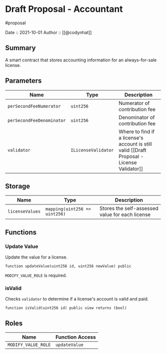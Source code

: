 # Draft Proposal - Accountant
#proposal

Date :: 2021-10-01
Author :: [[@codynhat]]

## Summary
A smart contract that stores accounting information for an always-for-sale license.

## Parameters
| Name                      | Type                | Description                                                                                |
| ------------------------- | ------------------- | ------------------------------------------------------------------------------------------ |
| `perSecondFeeNumerator`   | `uint256`           | Numerator of contribution fee                                                              |
| `perSecondFeeDenominator` | `uint256`           | Denominator of contribution fee                                                            |
| `validator`               | `ILicenseValidator` | Where to find if a license's account is still valid [[Draft Proposal - License Validator]] | 

## Storage
| Name            | Type                          | Description                                 |
| --------------- | ----------------------------- | ------------------------------------------- |
| `licenseValues` | `mapping(uint256 => uint256)` | Stores the self-assessed value for each license |

## Functions

### Update Value
Update the value for a license.

```
function updateValue(uint256 id, uint256 newValue) public
```

`MODIFY_VALUE_ROLE` is required.

### isValid
Checks `validator` to determine if a license's account is valid and paid.

```
function isValid(uint256 id) public view returns (bool)
```

## Roles
| Name                | Function Access    |
| ------------------- | ------------------ |
| `MODIFY_VALUE_ROLE` | `updateValue`      |

